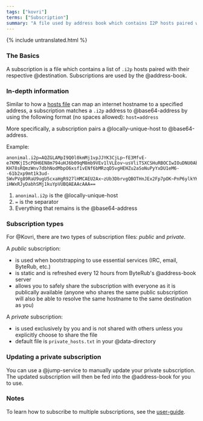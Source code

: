 ```yaml
---
tags: ["kovri"]
terms: ["Subscription"]
summary: "A file used by address book which contains I2P hosts paired with I2P destinations"
---
```


{% include untranslated.html %}
### The Basics

A subscription is a file which contains a list of `.i2p` hosts paired with their respective @destination. Subscriptions are used by the @address-book.

### In-depth information

Similar to how a [hosts file](https://en.wikipedia.org/wiki/Hosts_(file)) can map an internet hostname to a specified address, a subscription matches a `.i2p` address to @base64-address by using the following format (no spaces allowed): `host=address`

More specifically, a subscription pairs a @locally-unique-host to @base64-address.

Example:

```
anonimal.i2p=AQZGLAMpI9Q0l0kmMj1vpJJYK3CjLp~fE3MfvE-e7KMKjI5cPOH6EN8m794uHJ6b09qM8mb9VEv1lVLEov~usVliTSXCSHuRBOCIwIOuDNU0AbVa4BpIx~2sU4TxKhoaA3zQ6VzINoduTdR2IJhPvI5xzezp7dR21CEQGGTbenDslXeQ4iLHFA2~bzp1f7etSl9T2W9RID-KH78sRQmzWnv7dbhNodMbpO6xsf1vENf6bMRzqD5vgHEHZu2aSoNuPyYxDU1eM6--61b2xp9mt1k3ud-5WvPVg89RaU9ugU5cxaHgR927lHMCAEU2Ax~zUb3DbrvgQBOTHnJEx2Fp7pOK~PnP6ylkYKQMfLROosLDXinxOoSKP0UYCh2WgIUPwE7WzJH3PiJVF0~WZ1dZ9mg00c~gzLgmkOxe1NpFRNg6XzoARivNVB5NuWqNxr5WKWMLBGQ9YHvHO1OHhUJTowb9X90BhtHnLK2AHwO6fV-iHWxRJyDabhSMj1kuYpVUBQAEAAcAAA==
```

1. `anonimal.i2p` is the @locally-unique-host
2. `=` is the separator
3. Everything that remains is the @base64-address

### Subscription types

For @Kovri, there are two types of subscription files: *public* and *private*.

A *public* subscription:
- is used when bootstrapping to use essential services (IRC, email, ByteRub, etc.)
- is static and is refreshed every 12 hours from ByteRub's @address-book server
- allows you to safely share the subscription with everyone as it is publically available (anyone who shares the same public subscription will also be able to resolve the same hostname to the same destination as you)

A *private* subscription:
- is used exclusively by you and is not shared with others unless you explicitly choose to share the file
- default file is `private_hosts.txt` in your @data-directory

### Updating a private subscription

You can use a @jump-service to manually update your private subscription. The updated subscription will then be fed into the @address-book for you to use.

### Notes
To learn how to subscribe to multiple subscriptions, see the [user-guide](https://gitlab.com/kovri-project/kovri-docs/blob/master/i18n/en/user_guide.md).
